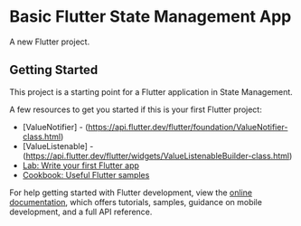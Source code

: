 # Basic Flutter State Management App 

A new Flutter project.

## Getting Started

This project is a starting point for a Flutter application in State Management.

A few resources to get you started if this is your first Flutter project:
- [ValueNotifier] - (https://api.flutter.dev/flutter/foundation/ValueNotifier-class.html)
- [ValueListenable] - (https://api.flutter.dev/flutter/widgets/ValueListenableBuilder-class.html)
- [Lab: Write your first Flutter app](https://docs.flutter.dev/get-started/codelab)
- [Cookbook: Useful Flutter samples](https://docs.flutter.dev/cookbook)

For help getting started with Flutter development, view the
[online documentation](https://docs.flutter.dev/), which offers tutorials,
samples, guidance on mobile development, and a full API reference.
